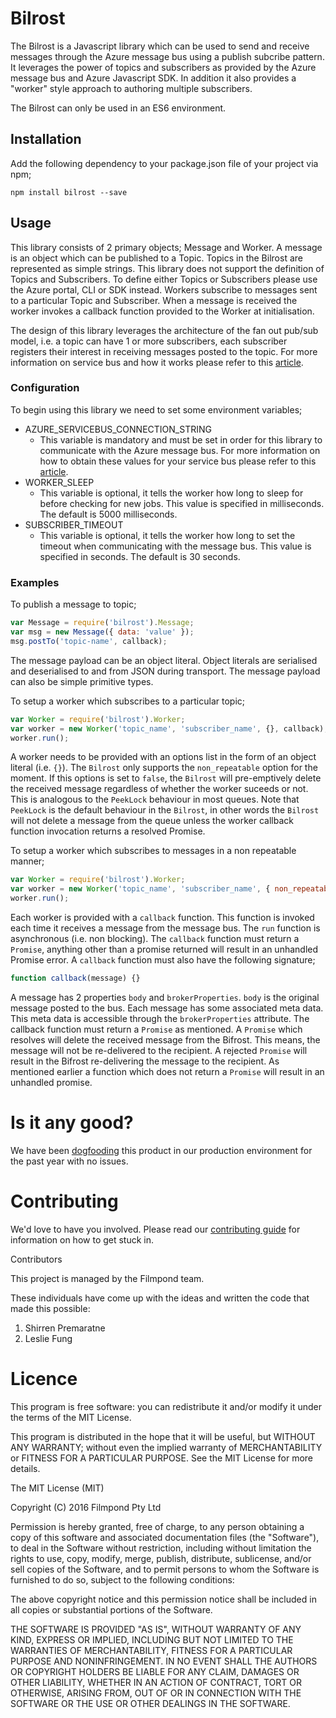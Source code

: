 # Bilrost

The Bilrost is a Javascript library which can be used to send and receive messages through the Azure message bus
using a publish subcribe pattern. It leverages the power of topics and subscribers as provided by the Azure message
bus and Azure Javascript SDK. In addition it also provides a "worker" style approach to authoring multiple subscribers.

The Bilrost can only be used in an ES6 environment.

## Installation

Add the following dependency to your package.json file of your project via npm;

```
npm install bilrost --save
```

## Usage

This library consists of 2 primary objects; Message and Worker. A message is an object which can be published to a Topic.
Topics in the Bilrost are represented as simple strings. This library does not support the definition of Topics and
Subscribers. To define either Topics or Subscribers please use the Azure portal, CLI or SDK instead. Workers subscribe to
messages sent to a particular Topic and Subscriber. When a message is received the worker invokes a callback function
provided to the Worker at initialisation.

The design of this library leverages the architecture of the fan out pub/sub model, i.e. a topic can have 1 or more subscribers,
each subscriber registers their interest in receiving messages posted to the topic. For more information on service
bus and how it works please refer to this [article](https://azure.microsoft.com/en-us/documentation/articles/service-bus-fundamentals-hybrid-solutions/#service-bus-fundamentals).

### Configuration

To begin using this library we need to set some environment variables;

* AZURE_SERVICEBUS_CONNECTION_STRING
  * This variable is mandatory and must be set in order for this library to communicate with the Azure message bus. For more information on how to obtain these values for your service bus please refer to this [article](https://azure.microsoft.com/en-us/documentation/articles/service-bus-authentication-and-authorization/).
* WORKER_SLEEP
  * This variable is optional, it tells the worker how long to sleep for before checking for new jobs. This value is specified in milliseconds. The default is 5000 milliseconds.
* SUBSCRIBER_TIMEOUT
  * This variable is optional, it tells the worker how long to set the timeout when communicating with the message bus. This value is specified in seconds. The default is 30 seconds.

### Examples

To publish a message to topic;

```javascript
var Message = require('bilrost').Message;
var msg = new Message({ data: 'value' });
msg.postTo('topic-name', callback);
```

The message payload can be an object literal. Object literals are serialised and deserialised to and from JSON during transport. The message payload can also be simple primitive types.

To setup a worker which subscribes to a particular topic;

```javascript
var Worker = require('bilrost').Worker;
var worker = new Worker('topic_name', 'subscriber_name', {}, callback);
worker.run();
```

A worker needs to be provided with an options list in the form of an object literal (i.e. `{}`). The `Bilrost` only supports the `non_repeatable` option for the moment. If this options is set to `false`, the `Bilrost` will pre-emptively delete the received message regardless of whether the worker suceeds or not. This is analogous to the `PeekLock` behaviour in most queues. Note that `PeekLock` is the default behaviour in the `Bilrost`, in other words the `Bilrost` will not delete a message from the queue unless the worker callback function invocation returns a resolved Promise.

To setup a worker which subscribes to messages in a non repeatable manner;

```javascript
var Worker = require('bilrost').Worker;
var worker = new Worker('topic_name', 'subscriber_name', { non_repeatable: false }, callback);
worker.run();
```

Each worker is provided with a `callback` function. This function is invoked each time it receives a message from the message bus. The `run` function is asynchronous (i.e. non blocking). The `callback` function must return a `Promise`, anything other than a promise returned will result in an unhandled Promise error. A `callback` function must also have the following signature;

```javascript
function callback(message) {}
```

A message has 2 properties `body` and `brokerProperties`. `body` is the original message posted to the bus. Each message has some associated meta data. This meta data is accessible through the `brokerProperties` attribute. The callback function must return a `Promise` as mentioned. A `Promise` which resolves will delete the received message from the Bifrost. This means, the message will not be re-delivered to the recipient. A rejected `Promise` will result in the Bifrost re-delivering the message to the recipient. As mentioned earlier a function which does not return a `Promise` will result in an unhandled promise.

# Is it any good?

We have been [dogfooding](https://en.wikipedia.org/wiki/Eating_your_own_dog_food) this product in our production
environment for the past year with no issues.

# Contributing

We'd love to have you involved. Please read our [contributing guide]() for information on how to get stuck in.

Contributors

This project is managed by the Filmpond team.

These individuals have come up with the ideas and written the code that made this possible:

1. Shirren Premaratne
2. Leslie Fung

# Licence

This program is free software: you can redistribute it and/or modify it under the terms of the MIT License.

This program is distributed in the hope that it will be useful, but WITHOUT ANY WARRANTY; without even the implied warranty of MERCHANTABILITY or FITNESS FOR A PARTICULAR PURPOSE. See the MIT License for more details.

The MIT License (MIT)

Copyright (C) 2016 Filmpond Pty Ltd

Permission is hereby granted, free of charge, to any person obtaining a copy of this software and associated documentation files (the "Software"), to deal in the Software without restriction, including without limitation the rights to use, copy, modify, merge, publish, distribute, sublicense, and/or sell copies of the Software, and to permit persons to whom the Software is furnished to do so, subject to the following conditions:

The above copyright notice and this permission notice shall be included in all copies or substantial portions of the Software.

THE SOFTWARE IS PROVIDED "AS IS", WITHOUT WARRANTY OF ANY KIND, EXPRESS OR IMPLIED, INCLUDING BUT NOT LIMITED TO THE WARRANTIES OF MERCHANTABILITY, FITNESS FOR A PARTICULAR PURPOSE AND NONINFRINGEMENT. IN NO EVENT SHALL THE AUTHORS OR COPYRIGHT HOLDERS BE LIABLE FOR ANY CLAIM, DAMAGES OR OTHER LIABILITY, WHETHER IN AN ACTION OF CONTRACT, TORT OR OTHERWISE, ARISING FROM, OUT OF OR IN CONNECTION WITH THE SOFTWARE OR THE USE OR OTHER DEALINGS IN THE SOFTWARE.
